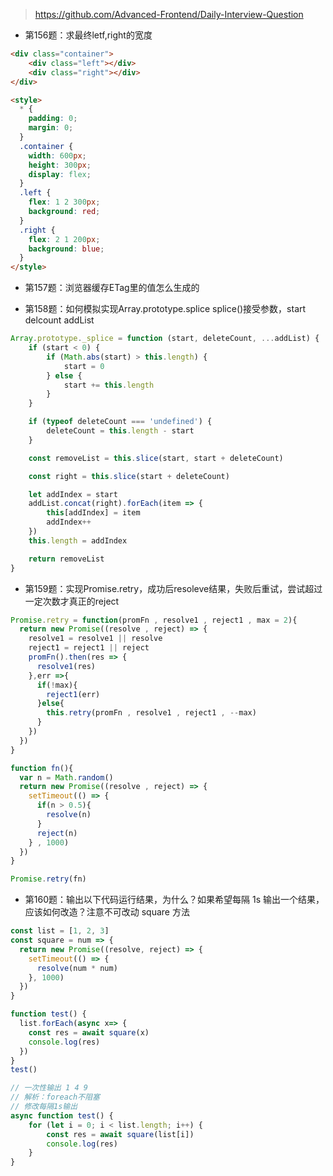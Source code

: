 >  https://github.com/Advanced-Frontend/Daily-Interview-Question 


- 第156题：求最终letf,right的宽度
```html
<div class="container">
    <div class="left"></div>
    <div class="right"></div>
</div>

<style>
  * {
    padding: 0;
    margin: 0;
  }
  .container {
    width: 600px;
    height: 300px;
    display: flex;
  }
  .left {
    flex: 1 2 300px;
    background: red;
  }
  .right {
    flex: 2 1 200px;
    background: blue;
  }
</style>
```

- 第157题：浏览器缓存ETag里的值怎么生成的

- 第158题：如何模拟实现Array.prototype.splice
splice()接受参数，start delcount addList
```js
Array.prototype._splice = function (start, deleteCount, ...addList) {
    if (start < 0) {
        if (Math.abs(start) > this.length) {
            start = 0
        } else {
            start += this.length
        }
    }

    if (typeof deleteCount === 'undefined') {
        deleteCount = this.length - start
    }

    const removeList = this.slice(start, start + deleteCount)

    const right = this.slice(start + deleteCount)

    let addIndex = start
    addList.concat(right).forEach(item => {
        this[addIndex] = item
        addIndex++
    })
    this.length = addIndex

    return removeList
}
```



- 第159题：实现Promise.retry，成功后resoleve结果，失败后重试，尝试超过一定次数才真正的reject
```js
Promise.retry = function(promFn , resolve1 , reject1 , max = 2){
  return new Promise((resolve , reject) => {
    resolve1 = resolve1 || resolve
    reject1 = reject1 || reject
    promFn().then(res => {
      resolve1(res)
    },err =>{
      if(!max){
        reject1(err)
      }else{
        this.retry(promFn , resolve1 , reject1 , --max)
      }
    })
  })
}

function fn(){
  var n = Math.random()
  return new Promise((resolve , reject) => {
    setTimeout(() => {
      if(n > 0.5){
        resolve(n)
      }
      reject(n)
    } , 1000)
  })
}

Promise.retry(fn)
```

- 第160题：输出以下代码运行结果，为什么？如果希望每隔 1s 输出一个结果，应该如何改造？注意不可改动 square 方法
```js
const list = [1, 2, 3]
const square = num => {
  return new Promise((resolve, reject) => {
    setTimeout(() => {
      resolve(num * num)
    }, 1000)
  })
}

function test() {
  list.forEach(async x=> {
    const res = await square(x)
    console.log(res)
  })
}
test()

// 一次性输出 1 4 9
// 解析：foreach不阻塞
// 修改每隔1s输出
async function test() {
    for (let i = 0; i < list.length; i++) {
        const res = await square(list[i])
        console.log(res)
    }
}
```